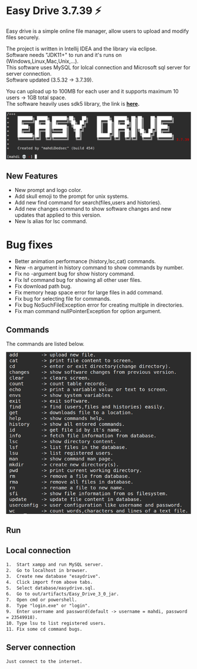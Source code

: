 # Easy Drive 3.7.39 ⚡
Easy drive is a simple online file manager, allow users to upload and modify files securely. <br>

The project is written in Intellij IDEA and the library via eclipse. <br>
Software needs "JDK11+" to run and it's runs on (Windows,Linux,Mac,Unix,...). <br>
This software uses MySQL for lolcal connection and Microsoft sql server for server connection. <br>
Software updated (3.5.32 -> 3.7.39).

You can upload up to 100MB for each user and it supports maximum 10 users -> 1GB total space. <br>
The software heavily uses sdk5 library, the link is **[here](https://github.com/mahdiDedsec/SDKLibrary-5.0).**

![ERROR](/shots/title.png)

## New Features

* New prompt and logo color.
* Add skull emoji to the prompt for unix systems.
* Add new find command for search(files,users and histories).
* Add new changes command to show software changes and new updates that applied to this version.
* New ls alias for lsc command.

# Bug fixes
* Better animation performance (history,lsc,cat) commands.
* New -n argument in history command to show commands by number.
* Fix no -argument bug for show history command.
* Fix lsf command bug for showing all other user files.
* Fix download path bug.
* Fix memory heap space error for large files in add command.
* Fix bug for selecting file for commands.
* Fix bug NoSuchFileException error for creating multiple in directories.
* Fix man command nullPointerException for option argument.


## Commands

The commands are listed below.

![ERROR](/shots/help.png)

## Run

## Local connection

```
1.  Start xampp and run MySQL server.
2.  Go to localhost in browser.
3.  Create new database "esaydrive".
4.  Click import from above tabs.
5.  Select database/easydrive.sql.
6.  Go to out/artifacts/Easy_Drive_3_0_jar.
7.  Open cmd or powershell.
8.  Type "login.exe" or "login".
9.  Enter username and password(default -> username = mahdi, password = 23549918).
10. Type lsu to list registered users.
11. Fix some cd command bugs.
```

## Server connection

```
Just connect to the internet.
```
